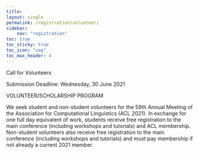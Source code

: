 ```yaml
---
title: 
layout: single
permalink: /registration/volunteer/
sidebar: 
    nav: "registration"
toc: true
toc_sticky: true
toc_icon: "cog"
toc_max_header: 4
---
```


Call for Volunteers

Submission Deadline: Wednesday, 30 June 2021

VOLUNTEER/SCHOLARSHIP PROGRAM

We seek student and non-student volunteers for the 59th Annual Meeting of the Association for Computational Linguistics (ACL 2021). In exchange for one full day equivalent of work, students receive free registration to the main conference (including workshops and tutorials) and ACL membership. Non-student volunteers also receive free registration to the main conference (including workshops and tutorials) and must pay membership if not already a current 2021 member. 

